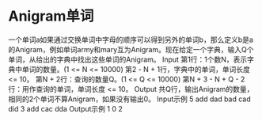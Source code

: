  # Anigram单词
 一个单词a如果通过交换单词中字母的顺序可以得到另外的单词b，那么定义b是a的Anigram，例如单词army和mary互为Anigram。现在给定一个字典，输入Q个单词，从给出的字典中找出这些单词的Anigram。
 Input
 第1行：1个数N，表示字典中单词的数量。(1 <= N <= 10000)
 第2 - N + 1行，字典中的单词，单词长度 <= 10。
 第N + 2行：查询的数量Q。(1 <= Q <= 10000)
 第N + 3 - N + Q - 2行：用作查询的单词，单词长度 <= 10。
 Output
 共Q行，输出Anigram的数量，相同的2个单词不算Anigram，如果没有输出0。
 Input示例
 5
 add
 dad
 bad
 cad
 did
 3
 add
 cac
 dda
 Output示例
 1
 0
 2
 
